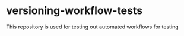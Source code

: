 # versioning-workflow-tests
This repository is used for testing out automated workflows for testing
